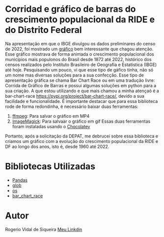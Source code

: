 # Corridad e gráfico de barras do crescimento populacional da RIDE e do Distrito Federal
Na apresentação em que o IBGE divulgou os dados preliminares do censo de 2022, foi mostrado um [gráfico](https://www.youtube.com/live/7ij6MwAqsl0?feature=share&t=9535) bem interessante que chagou atenção.
Esse gráfico mostrava de forma animada o crescimento populacional dos municípios mais populonos do Brasil desde 1872 até 2022, histórico dos censos realizados pelo
Instituto Brasileiro de Geografia e Estatistica (IBGE) até hoje.
Pesquisando um pouco, vi que esse tipo de gáfico tinha, não só um nome mas diversas soluções para a sua confecção. Esse tipo de apresentação
gráfica se chama Bar Chart Race ou em uma tradução livre: Corrida de Gráfico de Barras e possui algumas soluções em python para a sua criação. A que estou utilizando e que mais chamou a minha atençaõ é a bar-chart-race https://pypi.org/project/bar-chart-race/, devido a sua facilidade e funcionalidade.
É importante destacar que para essa biblioteca rode de forma redondinha, é necessário baixar duas ferramentas:

1) [ffmpeg](https://www.youtube.com/live/7ij6MwAqsl0?feature=share&t=9535): Para salvar o gráfico em MP4
2) [ImageMagick](https://imagemagick.org/): Para salvaar o gráfico em gif
Essas duas ferramentas foram instaladas usando o [Chocolatey](https://community.chocolatey.org/)

Portanto, após a solicitação da DEPAT, me debrucei sobre essa biblioteca e criamos um gráfico com a evolução do crescimento populacional da RIDE e DF ao longo dos anos,
isto é, desde 1960 até 2022. 

# Bibliotecas Utilizadas

- [Pandas](https://pandas.pydata.org/)
- [glob](https://docs.python.org/3/library/glob.html)
- [os](https://docs.python.org/3/library/os.html)
- [bar_chart_race](https://www.dexplo.org/bar_chart_race/)
  
# Autor
Rogerio Vidal de Siqueira
<a href="https://www.linkedin.com/in/rogerio-vidal-de-siqueira-9478aa136/" target="_blank" rel="noopener noreferrer">Meu Linkdin</a>
